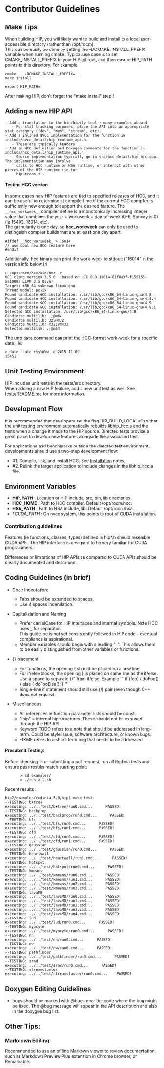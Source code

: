 # Contributor Guidelines 

## Make Tips
When building HIP, you will likely want to build and install to a local user-accessible directory (rather than /opt/rocm).  
This can be easily be done by setting the -DCMAKE_INSTALL_PREFIX variable when running cmake.  Typical use case is to 
set CMAKE_INSTALL_PREFIX to your HIP git root, and then ensure HIP_PATH points to this directory.   For example

```
cmake .. -DCMAKE_INSTALL_PREFIX=..
make install

export HIP_PATH= 
```

After making HIP, don't forget the "make install" step !



## Adding a new HIP API

    - Add a translation to the bin/hipify tool ; many examples abound.
       - For stat tracking purposes, place the API into an appropriate stat category ("dev", "mem", "stream", etc).
    - Add a inlined NVCC implementation for the function in include/nvcc_detail/hip_runtime_api.h.
       - These are typically headers 
    - Add an HCC definition and Doxygen comments for the function in include/hcc_detail/hip_runtime_api.h
       - Source implementation typically go in src/hcc_detail/hip_hcc.cpp. The implementation may involve 
         calls to HCC runtime or HSA runtime, or interact with other pieces of the HIP runtime (ie for 
         hipStream_t).

#### Testing HCC version
In some cases new HIP features are tied to specified releases of HCC, and it can be useful to determine at compile-time
if the current HCC compiler is sufficiently new enough to support the desired feature.  The `__hcc_workweek__` compiler
define is a monotonically increasing integer value that combines the year + workweek + day-of-week (0-6, Sunday is 0) 
(ie 15403, 16014, etc).   
The granularity is one day, so __hcc_workweek__  can only be used to distinguish compiler builds that are at least one day apart.

```
#ifdef __hcc_workweek_ > 16014
// use cool new HCC feature here
#endif
```

Additionally, hcc binary can print the work-week to stdout: ("16014" in the version info below.)4
```
> /opt/rocm/hcc/bin/hcc -v
HCC clang version 3.5.0  (based on HCC 0.8.16014-81f8a3f-f155163-5a1009a LLVM 3.5.0svn)
Target: x86_64-unknown-linux-gnu
Thread model: posix
Found candidate GCC installation: /usr/lib/gcc/x86_64-linux-gnu/4.8
Found candidate GCC installation: /usr/lib/gcc/x86_64-linux-gnu/4.8.4
Found candidate GCC installation: /usr/lib/gcc/x86_64-linux-gnu/4.9
Found candidate GCC installation: /usr/lib/gcc/x86_64-linux-gnu/4.9.1
Selected GCC installation: /usr/lib/gcc/x86_64-linux-gnu/4.8
Candidate multilib: .;@m64
Candidate multilib: 32;@m32
Candidate multilib: x32;@mx32
Selected multilib: .;@m64
```

The unix `date` command can print the HCC-format work-week for a specific date , ie:
```
> date --utc +%y%W%w -d 2015-11-09  
15451
```

## Unit Testing Environment

HIP includes unit tests in the tests/src directory.  
When adding a new HIP feature, add a new unit test as well.
See [tests/README.md](README.md) for more information.

## Development Flow
It is recommended that developers set the flag HIP_BUILD_LOCAL=1 so that the unit testing environment automatically rebuilds libhip_hcc.a and the tests when a change it made to the HIP source. 
Directed tests provide a great place to develop new features alongside the associated test.  

For applications and benchmarks outside the directed test environment, developments should use a two-step development flow:
- #1. Compile, link, and install HCC.  See [Installation](README.md#Installation) notes.
- #2. Relink the target application to include changes in the libhip_hcc.a file.

## Environment Variables
- **HIP_PATH** : Location of HIP include, src, bin, lib directories.  
- **HCC_HOME** : Path to HCC compiler.  Default /opt/rocm/hcc.
- **HSA_PATH** : Path to HSA include, lib.  Default /opt/rocm/hsa.
- **CUDA_PATH* : On nvcc system, this points to root of CUDA installation.

### Contribution guidelines ###

Features (ie functions, classes, types) defined in hip*.h should resemble CUDA APIs.
The HIP interface is designed to be very familiar for CUDA programmers.

Differences or limitations of HIP APIs as compared to CUDA APIs should be clearly documented and described. 

## Coding Guidelines (in brief)
- Code Indentation:
    - Tabs should be expanded to spaces.
    - Use 4 spaces indendation.
- Capitaliziation and Naming
    - Prefer camelCase for HIP interfaces and internal symbols.  Note HCC uses _ for separator.  
      This guideline is not yet consistently followed in HIP code - eventual compliance is aspirational.
    - Member variables should begin with a leading "_".  This allows them to be easily distinguished from other variables or functions.
    

- {} placement
    - For functions, the opening { should be placed on a new line.
    - For if/else blocks, the opening { is placed on same line as the if/else. Use a space to separate {/" from if/else.  Example
'''
    if (foo) {
        doFoo() 
    } else { 
        doFooElse();
    }
'''
    - Single-line if statement should still use {/} pair (even though C++ does not require).
- Miscellaneous
    - All references in function parameter lists should be const.  
    - "ihip" = internal hip structures.  These should not be exposed through the HIP API.
    - Keyword TODO refers to a note that should be addressed in long-term.  Could be style issue, software architecture, or known bugs.
    - FIXME refers to a short-term bug that needs to be addressed.


#### Presubmit Testing:
Before checking in or submitting a pull request, run all Rodinia tests and ensure pass results match starting point:

```shell
       > cd examples/
       > ./run_all.sh
```

Recent results :

```
hip2/examples/rodinia_3.0/hip$ make test
--TESTING: b+tree
executing: ../../test/b+tree/run0.cmd...      PASSED!
--TESTING: backprop
executing: ../../test/backprop/run0.cmd...      PASSED!
--TESTING: bfs
executing: ../../test/bfs/run0.cmd...      PASSED!
executing: ../../test/bfs/run1.cmd...      PASSED!
--TESTING: cfd
executing: ../../test/cfd/run0.cmd...      PASSED!
executing: ../../test/cfd/run1.cmd...      PASSED!
--TESTING: gaussian
executing: ../../test/gaussian/run0.cmd...      PASSED!
--TESTING: heartwall
executing: ../../test/heartwall/run0.cmd...      PASSED!
--TESTING: hotspot
executing: ../../test/hotspot/run0.cmd...      PASSED!
--TESTING: kmeans
executing: ../../test/kmeans/run0.cmd...      PASSED!
executing: ../../test/kmeans/run1.cmd...      PASSED!
executing: ../../test/kmeans/run2.cmd...      PASSED!
executing: ../../test/kmeans/run3.cmd...      PASSED!
--TESTING: lavaMD
executing: ../../test/lavaMD/run0.cmd...      PASSED!
executing: ../../test/lavaMD/run1.cmd...      PASSED!
executing: ../../test/lavaMD/run2.cmd...      PASSED!
executing: ../../test/lavaMD/run3.cmd...      PASSED!
executing: ../../test/lavaMD/run4.cmd...      PASSED!
--TESTING: lud
executing: ../../test/lud/run0.cmd...      PASSED!
--TESTING: myocyte
executing: ../../test/myocyte/run0.cmd...      PASSED!
--TESTING: nn
executing: ../../test/nn/run0.cmd...      PASSED!
--TESTING: nw
executing: ../../test/nw/run0.cmd...      PASSED!
--TESTING: pathfinder
executing: ../../test/pathfinder/run0.cmd...      PASSED!
--TESTING: srad
executing: ../../test/srad/run0.cmd...      PASSED!
--TESTING: streamcluster
executing: ../../test/streamcluster/run0.cmd...    PASSED!
```

## Doxygen Editing Guidelines

- bugs should be marked with @bugs near the code where the bug might be fixed.  The @bug message will appear in the API description and also in the
doxygen bug list.

##  Other Tips:
### Markdown Editing
Recommended to use an offline Markown viewer to review documentation, such as Markdown Preview Plus extension in Chrome browser, or Remarkable.
